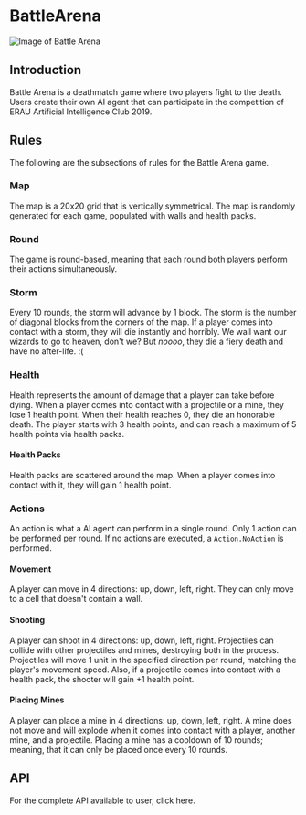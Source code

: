# BattleArena
 
 ![Image of Battle Arena](https://cdn.discordapp.com/attachments/503002454418259968/633374772906033191/Screen_Shot_2019-10-14_at_2.33.14_PM.png)
 
## Introduction

Battle Arena is a deathmatch game where two players fight to the death. Users create their own AI agent that can participate in the competition of ERAU Artificial Intelligence Club 2019.
 
## Rules
The following are the subsections of rules for the Battle Arena game.

### Map
The map is a 20x20 grid that is vertically symmetrical. The map is randomly generated for each game, populated with walls and health packs.

### Round
The game is round-based, meaning that each round both players perform their actions simultaneously.

### Storm
Every 10 rounds, the storm will advance by 1 block. The storm is the number of diagonal blocks from the corners of the map.
If a player comes into contact with a storm, they will die instantly and horribly. We wall want our wizards to go to heaven, don't we? But <i>noooo</i>, they die a fiery death and have no after-life. :(

### Health
Health represents the amount of damage that a player can take before dying. When a player comes into contact with a projectile or a mine, they lose 1 health point. When their health reaches 0, they die an honorable death. The player starts with 3 health points, and can reach a maximum of 5 health points via health packs.

#### Health Packs
Health packs are scattered around the map. When a player comes into contact with it, they will gain 1 health point.

### Actions
An action is what a AI agent can perform in a single round. Only 1 action can be performed per round. If no actions are executed, a <code>Action.NoAction</code> is performed.

#### Movement
A player can move in 4 directions: up, down, left, right. They can only move to a cell that doesn't contain a wall.

#### Shooting
A player can shoot in 4 directions: up, down, left, right. Projectiles can collide with other projectiles and mines, destroying both in the process. Projectiles will move 1 unit in the specified direction per round, matching the player's movement speed. Also, if a projectile comes into contact with a health pack, the shooter will gain +1 health point.

#### Placing Mines
A player can place a mine in 4 directions: up, down, left, right. A mine does not move and will explode when it comes into contact with a player, another mine, and a projectile. Placing a mine has a cooldown of 10 rounds; meaning, that it can only be placed once every 10 rounds.

## API
For the complete API available to user, click here.
